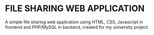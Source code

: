 # FILE SHARING WEB APPLICATION
A simple file sharing web application using HTML, CSS, Javascript in frontend and PHP/MySQL in backend, created for my university project.

